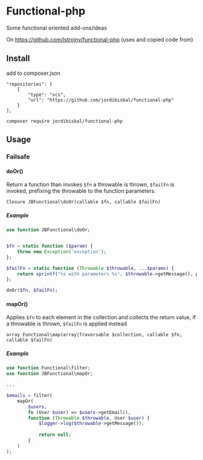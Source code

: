 # Functional-php

Some functional oriented add-ons/ideas

On https://github.com/lstrojny/functional-php (uses and copied code from)

## Install

add to composer.json

    "repositories": [
        {
            "type": "vcs",
            "url": "https://github.com/jordibisbal/functional-php"
        }
    ],

```composer require jordibisbal/functional-php```

## Usage

### Failsafe

#### doOr()

Return a function than invokes `$fn` a throwable is  thrown, `$failFn` is invoked, prefixing the throwable to the function parameters.

``Closure JBFunctional\doOr(callable $fn, callable $failFn)``

##### Example

```php
use function JBFunctional\doOr;


$fn = static function ($param) {
    throw new Exception('exception');
};

$failFn = static function (Throwable $throwable, ...$params) {
    return sprintf("%s with parameters %s", $throwable->getMessage(), print_r($params));
};

doOr($fn, $failFn); 
```

#### mapOr()

Applies ```$fn``` to each element in the collection and collects the return value, if a throwable is thrown, ```$failFn``` is applied instead

`array Functional\map(array|Traversable $collection, callable $fn, callable $failFn)`

##### Example

```php
use function Functional\filter;
use function JBFunctional\mapOr;

...

$emails = filter(
    mapOr(
        $users, 
        fn (User $user) => $users->getEmail(), 
        function (Throwable $throwable, User $user) {
            $logger->log($throwable->getMessage());
            
            return null;
        }
    )
);
```